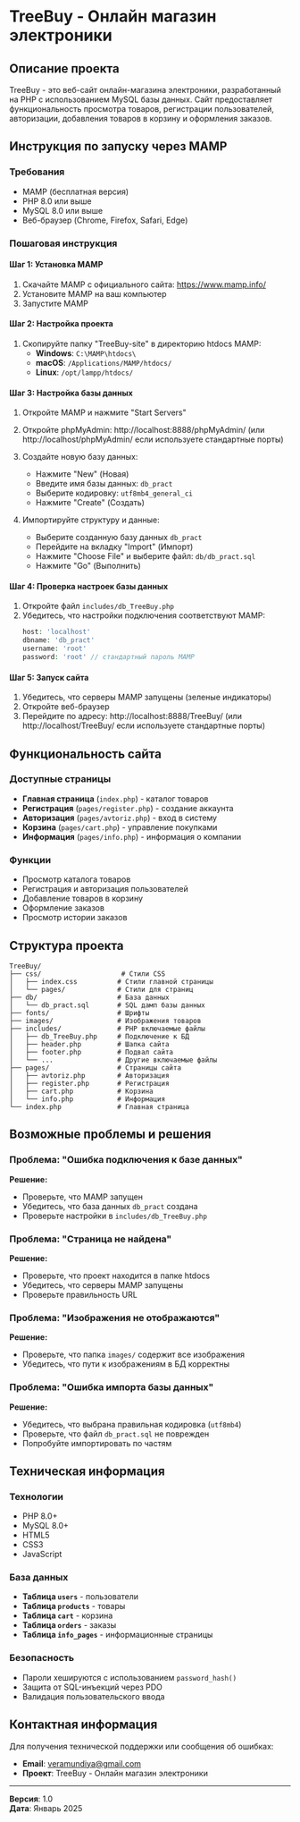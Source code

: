 # TreeBuy - Онлайн магазин электроники

## Описание проекта

TreeBuy - это веб-сайт онлайн-магазина электроники, разработанный на PHP с использованием MySQL базы данных. Сайт предоставляет функциональность просмотра товаров, регистрации пользователей, авторизации, добавления товаров в корзину и оформления заказов.

## Инструкция по запуску через MAMP

### Требования

- MAMP (бесплатная версия)
- PHP 8.0 или выше
- MySQL 8.0 или выше
- Веб-браузер (Chrome, Firefox, Safari, Edge)

### Пошаговая инструкция

#### Шаг 1: Установка MAMP

1. Скачайте MAMP с официального сайта: https://www.mamp.info/
2. Установите MAMP на ваш компьютер
3. Запустите MAMP

#### Шаг 2: Настройка проекта

1. Скопируйте папку "TreeBuy-site" в директорию htdocs MAMP:
   - **Windows**: `C:\MAMP\htdocs\`
   - **macOS**: `/Applications/MAMP/htdocs/`
   - **Linux**: `/opt/lampp/htdocs/`

#### Шаг 3: Настройка базы данных

1. Откройте MAMP и нажмите "Start Servers"
2. Откройте phpMyAdmin: http://localhost:8888/phpMyAdmin/
   (или http://localhost/phpMyAdmin/ если используете стандартные порты)

3. Создайте новую базу данных:

   - Нажмите "New" (Новая)
   - Введите имя базы данных: `db_pract`
   - Выберите кодировку: `utf8mb4_general_ci`
   - Нажмите "Create" (Создать)

4. Импортируйте структуру и данные:
   - Выберите созданную базу данных `db_pract`
   - Перейдите на вкладку "Import" (Импорт)
   - Нажмите "Choose File" и выберите файл: `db/db_pract.sql`
   - Нажмите "Go" (Выполнить)

#### Шаг 4: Проверка настроек базы данных

1. Откройте файл `includes/db_TreeBuy.php`
2. Убедитесь, что настройки подключения соответствуют MAMP:
   ```php
   host: 'localhost'
   dbname: 'db_pract'
   username: 'root'
   password: 'root' // стандартный пароль MAMP
   ```

#### Шаг 5: Запуск сайта

1. Убедитесь, что серверы MAMP запущены (зеленые индикаторы)
2. Откройте веб-браузер
3. Перейдите по адресу: http://localhost:8888/TreeBuy/
   (или http://localhost/TreeBuy/ если используете стандартные порты)

## Функциональность сайта

### Доступные страницы

- **Главная страница** (`index.php`) - каталог товаров
- **Регистрация** (`pages/register.php`) - создание аккаунта
- **Авторизация** (`pages/avtoriz.php`) - вход в систему
- **Корзина** (`pages/cart.php`) - управление покупками
- **Информация** (`pages/info.php`) - информация о компании

### Функции

- Просмотр каталога товаров
- Регистрация и авторизация пользователей
- Добавление товаров в корзину
- Оформление заказов
- Просмотр истории заказов

## Структура проекта

```
TreeBuy/
├── css/                    # Стили CSS
│   ├── index.css          # Стили главной страницы
│   └── pages/             # Стили для страниц
├── db/                    # База данных
│   └── db_pract.sql       # SQL дамп базы данных
├── fonts/                 # Шрифты
├── images/                # Изображения товаров
├── includes/              # PHP включаемые файлы
│   ├── db_TreeBuy.php     # Подключение к БД
│   ├── header.php         # Шапка сайта
│   ├── footer.php         # Подвал сайта
│   └── ...                # Другие включаемые файлы
├── pages/                 # Страницы сайта
│   ├── avtoriz.php        # Авторизация
│   ├── register.php       # Регистрация
│   ├── cart.php           # Корзина
│   └── info.php           # Информация
└── index.php              # Главная страница
```

## Возможные проблемы и решения

### Проблема: "Ошибка подключения к базе данных"

**Решение:**

- Проверьте, что MAMP запущен
- Убедитесь, что база данных `db_pract` создана
- Проверьте настройки в `includes/db_TreeBuy.php`

### Проблема: "Страница не найдена"

**Решение:**

- Проверьте, что проект находится в папке htdocs
- Убедитесь, что серверы MAMP запущены
- Проверьте правильность URL

### Проблема: "Изображения не отображаются"

**Решение:**

- Проверьте, что папка `images/` содержит все изображения
- Убедитесь, что пути к изображениям в БД корректны

### Проблема: "Ошибка импорта базы данных"

**Решение:**

- Убедитесь, что выбрана правильная кодировка (`utf8mb4`)
- Проверьте, что файл `db_pract.sql` не поврежден
- Попробуйте импортировать по частям

## Техническая информация

### Технологии

- PHP 8.0+
- MySQL 8.0+
- HTML5
- CSS3
- JavaScript

### База данных

- **Таблица `users`** - пользователи
- **Таблица `products`** - товары
- **Таблица `cart`** - корзина
- **Таблица `orders`** - заказы
- **Таблица `info_pages`** - информационные страницы

### Безопасность

- Пароли хешируются с использованием `password_hash()`
- Защита от SQL-инъекций через PDO
- Валидация пользовательского ввода

## Контактная информация

Для получения технической поддержки или сообщения об ошибках:

- **Email**: veramundiya@gmail.com
- **Проект**: TreeBuy - Онлайн магазин электроники

---

**Версия**: 1.0  
**Дата**: Январь 2025

